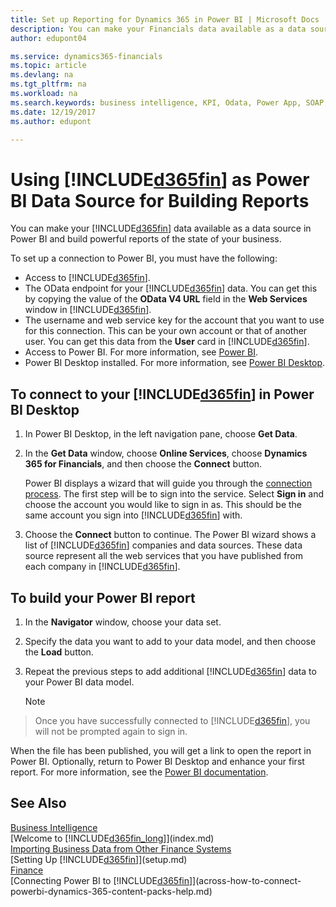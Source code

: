 ```yaml
---
title: Set up Reporting for Dynamics 365 in Power BI | Microsoft Docs
description: You can make your Financials data available as a data source in Power BI and build powerful reports of the state of your business.
author: edupont04

ms.service: dynamics365-financials
ms.topic: article
ms.devlang: na
ms.tgt_pltfrm: na
ms.workload: na
ms.search.keywords: business intelligence, KPI, Odata, Power App, SOAP, analysis
ms.date: 12/19/2017
ms.author: edupont

---
```

# Using [!INCLUDE[d365fin](includes/d365fin_md.md)] as Power BI Data Source for Building Reports
You can make your [!INCLUDE[d365fin](includes/d365fin_md.md)] data available as a data source in Power BI and build powerful reports of the state of your business.  

To set up a connection to Power BI, you must have the following:  

* Access to [!INCLUDE[d365fin](includes/d365fin_md.md)].  
* The OData endpoint for your [!INCLUDE[d365fin](includes/d365fin_md.md)] data. You can get this by copying the value of the **OData V4 URL** field in the **Web Services** window in [!INCLUDE[d365fin](includes/d365fin_md.md)].  
* The username and web service key for the account that you want to use for this connection. This can be your own account or that of another user. You can get this data from the **User** card in [!INCLUDE[d365fin](includes/d365fin_md.md)].  
* Access to Power BI. For more information, see [Power BI](https://powerbi.microsoft.com).  
* Power BI Desktop installed. For more information, see [Power BI Desktop](https://powerbi.microsoft.com/en-us/desktop/).  

## To connect to your [!INCLUDE[d365fin](includes/d365fin_md.md)] in Power BI Desktop
1. In Power BI Desktop, in the left navigation pane, choose **Get Data**.
2. In the **Get Data** window, choose **Online Services**, choose **Dynamics 365 for Financials**, and then choose the **Connect** button.

   Power BI displays a wizard that will guide you through the [connection process](across-how-to-connect-powerbi-dynamics-365-content-packs-help.md). The first step will be to sign into the service. Select **Sign in** and choose the account you would like to sign in as. This should be the same account you sign into [!INCLUDE[d365fin](includes/d365fin_md.md)] with. 

3. Choose the **Connect** button to continue. The Power BI wizard shows a list of [!INCLUDE[d365fin](includes/d365fin_md.md)] companies and data sources. These data source represent all the web services that you have published from each company in [!INCLUDE[d365fin](includes/d365fin_md.md)].

## To build your Power BI report
1. In the **Navigator** window, choose your data set.  
2. Specify the data you want to add to your data model, and then choose the **Load** button.
3. Repeat the previous steps to add additional [!INCLUDE[d365fin](includes/d365fin_md.md)] data to your Power BI data model.

   > [!NOTE]  
>    Once you have successfully connected to [!INCLUDE[d365fin](includes/d365fin_md.md)], you will not be prompted again to sign in.

When the file has been published, you will get a link to open the report in Power BI. Optionally, return to Power BI Desktop and enhance your first report. For more information, see the [Power BI documentation](https://powerbi.microsoft.com/documentation/powerbi-landing-page/).

## See Also
[Business Intelligence](bi.md)  
[Welcome to [!INCLUDE[d365fin_long](includes/d365fin_long_md.md)]](index.md)  
[Importing Business Data from Other Finance Systems](upload-data.md)  
[Setting Up [!INCLUDE[d365fin](includes/d365fin_md.md)]](setup.md)   
[Finance](finance.md)  
[Connecting Power BI to [!INCLUDE[d365fin](includes/d365fin_md.md)]](across-how-to-connect-powerbi-dynamics-365-content-packs-help.md)  
